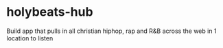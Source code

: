# holybeats-hub

Build app that pulls in all christian hiphop, rap and R&B across the web in 1 location to listen
 

